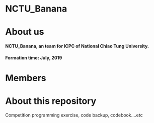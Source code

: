 # NCTU_Banana

# About us
#### NCTU_Banana, an team for ICPC of National Chiao Tung University.
#### Formation time: July, 2019

# Members


# About this repository
Competition programming exercise, code backup, codebook....etc
